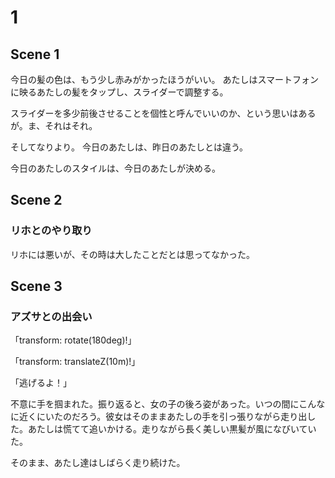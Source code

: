 # 1

## Scene 1

今日の髪の色は、もう少し赤みがかったほうがいい。
あたしはスマートフォンに映るあたしの髪をタップし、スライダーで調整する。

スライダーを多少前後させることを個性と呼んでいいのか、という思いはあるが。ま、それはそれ。

そしてなりより。
今日のあたしは、昨日のあたしとは違う。



今日のあたしのスタイルは、今日のあたしが決める。

## Scene 2

### リホとのやり取り

リホには悪いが、その時は大したことだとは思ってなかった。

## Scene 3

### アズサとの出会い



「transform: rotate(180deg)!」


「transform: translateZ(10m)!」

「逃げるよ！」

不意に手を掴まれた。振り返ると、女の子の後ろ姿があった。いつの間にこんなに近くにいたのだろう。彼女はそのままあたしの手を引っ張りながら走り出した。あたしは慌てて追いかける。走りながら長く美しい黒髪が風になびいていた。

そのまま、あたし達はしばらく走り続けた。
<!--stackedit_data:
eyJoaXN0b3J5IjpbLTE4MTYwMTc1MzUsMTc2MTExNjYzMywtMT
Y2NzYwMDUyMSwtMTEyNDAwODkxOF19
-->